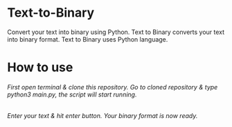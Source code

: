 # Text-to-Binary
Convert your text into binary using Python. Text to Binary converts your text into binary format. Text to Binary uses Python language.

# How to use
###### First open terminal & clone this repository. Go to cloned repository & type python3 main.py, the script will start running.
###### Enter your text & hit enter button. Your binary format is now ready.
